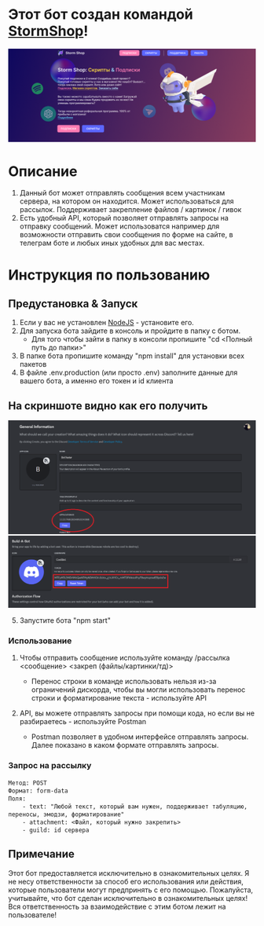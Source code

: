 # Этот бот создан командой [StormShop](https://nitro-storm.ru)!

![Главная сайта StormShop](./README/StormShop_README.png)


# Описание

1. Данный бот может отправлять сообщения всем участникам сервера, на котором он находится. Может использоваться для рассылок. Поддерживает закрепление файлов / картинок / гивок
2. Есть удобный API, который позволяет отправлять запросы на отправку сообщений. Может использоватся например для возможности отправить свои сообщения по форме на сайте, в телеграм боте и любых иных удобных для вас местах.

# Инструкция по пользованию

## Предустановка & Запуск

1. Если у вас не установлен [NodeJS](https://nodejs.org/ru) - установите его.
2. Для запуска бота зайдите в консоль и пройдите в папку с ботом.
    - Для того чтобы зайти в папку в консоли пропишите "cd <Полный путь до папки>"
3. В папке бота пропишите команду "npm install" для установки всех пакетов
4. В файле .env.production (или просто .env) заполните данные для вашего бота, а именно его токен и id клиента

## На скриншоте видно как его получить

<img src="./README/tutorial_1_README.png" alt="Скриншот 1" width="520px"/>
<img src="./README/tutorial_2_README.png" alt="Скриншот 2" width="520px"/>

5. Запустите бота "npm start"

### Использование

1. Чтобы отправить сообщение используйте команду /рассылка <сообщение> <закреп (файлы/картинки/тд)>
    - Перенос строки в команде использовать нельзя из-за ограничений дискорда, чтобы вы могли использовать перенос строки и форматирование текста - используйте API

2. API, вы можете отправлять запросы при помощи кода, но если вы не разбираетесь - используйте Postman
    - Postman позволяет в удобном интерфейсе отправлять запросы. Далее показано в каком формате отправлять запросы.

### Запрос на рассылку

    Метод: POST
    Формат: form-data
    Поля:
        - text: "Любой текст, который вам нужен, поддерживает табуляцию, переносы, эмодзи, форматирование"
        - attachment: <Файл, который нужно закрепить>
        - guild: id сервера

## Примечание
Этот бот предоставляется исключительно в ознакомительных целях. Я не несу ответственности за способ его использования или действия, которые пользователи могут предпринять с его помощью. Пожалуйста, учитывайте, что бот сделан исключительно в ознакомительных целях! Вся ответственность за взаимодействие с этим ботом лежит на пользователе!